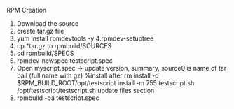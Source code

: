 RPM Creation
1. Download the source
2. create tar.gz file
3. yum install rpmdevtools -y
4.rpmdev-setuptree
5. cp *tar.gz to rpmbuild/SOURCES
6. cd rpmbuild/SPECS
7. rpmdev-newspec testscript.spec
8. Open myscript.spec -> update version, summary,
source0 is name of tar ball (full name with gz)
%install
after rm
install -d $RPM_BUILD_ROOT/opt/testscript
install -m 755 testscript.sh /opt/testscript/testscript.sh
update files section
9. rpmbuild -ba testscript.spec
